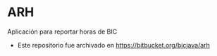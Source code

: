 # ARH
  Aplicación para reportar horas de BIC
  
  - Este repositorio fue archivado en https://bitbucket.org/bicjava/arh
